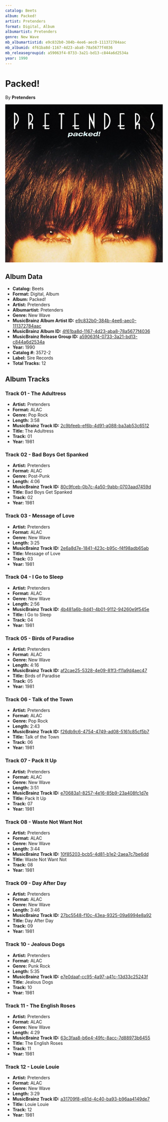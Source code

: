 ```yaml
---
catalog: Beets
album: Packed!
artist: Pretenders
format: Digital, Album
albumartist: Pretenders
genre: New Wave
mb_albumartistid: e9c832b0-384b-4ee6-aec0-111372784aac
mb_albumid: 4f61ba8d-1167-4d23-aba8-78a5677f4036
mb_releasegroupid: a59063f4-0733-3a21-bd13-c844a6d2534a
year: 1990
---
```


# Packed!

By **Pretenders**

![](../../assets/beetscovers/Pretenders-Packed!.jpg)

## Album Data

- **Catalog:** Beets
- **Format:** Digital, Album
- **Album:** Packed!
- **Artist:** Pretenders
- **Albumartist:** Pretenders
- **Genre:** New Wave
- **MusicBrainz Album Artist ID:** [e9c832b0-384b-4ee6-aec0-111372784aac](https://musicbrainz.org/artist/e9c832b0-384b-4ee6-aec0-111372784aac)
- **MusicBrainz Album ID:** [4f61ba8d-1167-4d23-aba8-78a5677f4036](https://musicbrainz.org/release/4f61ba8d-1167-4d23-aba8-78a5677f4036)
- **MusicBrainz Release Group ID:** [a59063f4-0733-3a21-bd13-c844a6d2534a](https://musicbrainz.org/release-group/a59063f4-0733-3a21-bd13-c844a6d2534a)
- **Year:** 1990
- **Catalog #:** 3572-2
- **Label:** Sire Records
- **Total Tracks:** 12

## Album Tracks

### Track 01 - The Adultress

- **Artist:** Pretenders
- **Format:** ALAC
- **Genre:** Pop Rock
- **Length:** 3:58
- **MusicBrainz Track ID:** [2c9bfeeb-ef6b-4d91-a088-ba3ab53c6512](https://musicbrainz.org/recording/2c9bfeeb-ef6b-4d91-a088-ba3ab53c6512)
- **Title:** The Adultress
- **Track:** 01
- **Year:** 1981

### Track 02 - Bad Boys Get Spanked

- **Artist:** Pretenders
- **Format:** ALAC
- **Genre:** Post-Punk
- **Length:** 4:06
- **MusicBrainz Track ID:** [80c9fceb-0b7c-4a50-9abb-0703aad7459d](https://musicbrainz.org/recording/80c9fceb-0b7c-4a50-9abb-0703aad7459d)
- **Title:** Bad Boys Get Spanked
- **Track:** 02
- **Year:** 1981

### Track 03 - Message of Love

- **Artist:** Pretenders
- **Format:** ALAC
- **Genre:** New Wave
- **Length:** 3:25
- **MusicBrainz Track ID:** [2e6a8d7e-1841-423c-b95c-f4f98adb65ab](https://musicbrainz.org/recording/2e6a8d7e-1841-423c-b95c-f4f98adb65ab)
- **Title:** Message of Love
- **Track:** 03
- **Year:** 1981

### Track 04 - I Go to Sleep

- **Artist:** Pretenders
- **Format:** ALAC
- **Genre:** New Wave
- **Length:** 2:56
- **MusicBrainz Track ID:** [4b481a6b-8d41-4b01-9112-94260e9f545e](https://musicbrainz.org/recording/4b481a6b-8d41-4b01-9112-94260e9f545e)
- **Title:** I Go to Sleep
- **Track:** 04
- **Year:** 1981

### Track 05 - Birds of Paradise

- **Artist:** Pretenders
- **Format:** ALAC
- **Genre:** New Wave
- **Length:** 4:16
- **MusicBrainz Track ID:** [af2cae25-5328-4e09-81f3-f11a9d4aec47](https://musicbrainz.org/recording/af2cae25-5328-4e09-81f3-f11a9d4aec47)
- **Title:** Birds of Paradise
- **Track:** 05
- **Year:** 1981

### Track 06 - Talk of the Town

- **Artist:** Pretenders
- **Format:** ALAC
- **Genre:** Pop Rock
- **Length:** 2:43
- **MusicBrainz Track ID:** [f26db9c6-4754-4749-ad08-5161c85cf5b7](https://musicbrainz.org/recording/f26db9c6-4754-4749-ad08-5161c85cf5b7)
- **Title:** Talk of the Town
- **Track:** 06
- **Year:** 1981

### Track 07 - Pack It Up

- **Artist:** Pretenders
- **Format:** ALAC
- **Genre:** New Wave
- **Length:** 3:51
- **MusicBrainz Track ID:** [e70683a1-8257-4e16-85b9-23a408fc1d7e](https://musicbrainz.org/recording/e70683a1-8257-4e16-85b9-23a408fc1d7e)
- **Title:** Pack It Up
- **Track:** 07
- **Year:** 1981

### Track 08 - Waste Not Want Not

- **Artist:** Pretenders
- **Format:** ALAC
- **Genre:** New Wave
- **Length:** 3:44
- **MusicBrainz Track ID:** [10f85203-bcb5-4d81-b1e2-2aea7c7be6dd](https://musicbrainz.org/recording/10f85203-bcb5-4d81-b1e2-2aea7c7be6dd)
- **Title:** Waste Not Want Not
- **Track:** 08
- **Year:** 1981

### Track 09 - Day After Day

- **Artist:** Pretenders
- **Format:** ALAC
- **Genre:** New Wave
- **Length:** 3:46
- **MusicBrainz Track ID:** [27bc5548-f10c-43ea-9325-09a6994e8a92](https://musicbrainz.org/recording/27bc5548-f10c-43ea-9325-09a6994e8a92)
- **Title:** Day After Day
- **Track:** 09
- **Year:** 1981

### Track 10 - Jealous Dogs

- **Artist:** Pretenders
- **Format:** ALAC
- **Genre:** Punk Rock
- **Length:** 5:35
- **MusicBrainz Track ID:** [e7e0daaf-cc95-4a97-a41c-13d33c25243f](https://musicbrainz.org/recording/e7e0daaf-cc95-4a97-a41c-13d33c25243f)
- **Title:** Jealous Dogs
- **Track:** 10
- **Year:** 1981

### Track 11 - The English Roses

- **Artist:** Pretenders
- **Format:** ALAC
- **Genre:** New Wave
- **Length:** 4:29
- **MusicBrainz Track ID:** [63c3faa8-b6e4-49fc-8acc-7d88973b6455](https://musicbrainz.org/recording/63c3faa8-b6e4-49fc-8acc-7d88973b6455)
- **Title:** The English Roses
- **Track:** 11
- **Year:** 1981

### Track 12 - Louie Louie

- **Artist:** Pretenders
- **Format:** ALAC
- **Genre:** New Wave
- **Length:** 3:29
- **MusicBrainz Track ID:** [a31709f8-e81d-4c40-ba93-b96aa4149de7](https://musicbrainz.org/recording/a31709f8-e81d-4c40-ba93-b96aa4149de7)
- **Title:** Louie Louie
- **Track:** 12
- **Year:** 1981

